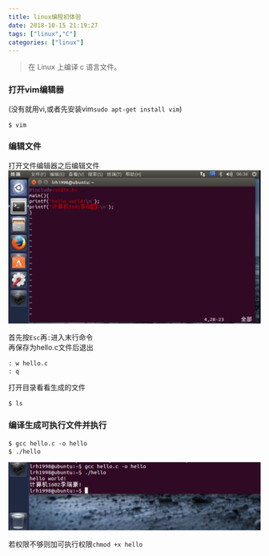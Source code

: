 ```yaml
---
title: linux编程初体验
date: 2018-10-15 21:19:27
tags: ["linux","C"]
categories: ["linux"]
---
```

> 在 Linux 上编译 c 语言文件。

### 打开vim编辑器
(没有就用vi,或者先安装vim`sudo apt-get install vim`)
```
$ vim
```

### 编辑文件

打开文件编辑器之后编辑文件
![](images/ubuntu.png)

首先按`Esc`再`:`进入末行命令  
再保存为hello.c文件后退出
```
: w hello.c
: q
```

打开目录看看生成的文件
```
$ ls
```

### 编译生成可执行文件并执行
```
$ gcc hello.c -o hello
$ ./hello
```
![](images/hello.png)

若权限不够则加可执行权限`chmod +x hello`